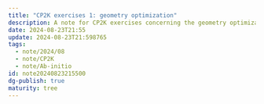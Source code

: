 ```yaml
---
title: "CP2K exercises 1: geometry optimization"
description: A note for CP2K exercises concerning the geometry optimization
date: 2024-08-23T21:55
update: 2024-08-23T21:598765
tags:
  - note/2024/08
  - note/CP2K
  - note/Ab-initio
id: note20240823215500
dg-publish: true
maturity: tree
---
```

